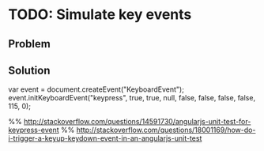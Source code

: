 # TODO: Simulate key events

## Problem

## Solution


var event = document.createEvent("KeyboardEvent");
event.initKeyboardEvent("keypress", true, true, null, false, false, false, false, 115, 0);




%% http://stackoverflow.com/questions/14591730/angularjs-unit-test-for-keypress-event
%% http://stackoverflow.com/questions/18001169/how-do-i-trigger-a-keyup-keydown-event-in-an-angularjs-unit-test